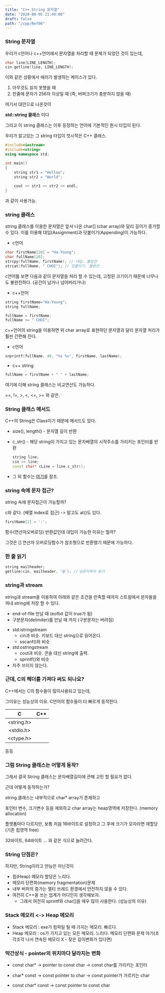 ```yaml
---
title: "C++ String 문자열"
date: "2020-08-05 21:49:00"
draft: false
path: "/cpp/Ref06"
---
```


### String 문자열

우리가 c언어나 c++언어에서 문자열을 처리할 때 문제가 되었던 것이 있는데,

```c++
char line[LINE_LENGTH];
cin.getline(line, LINE_LENGTH);
```

이와 같은 상황에서 애러가 발생하는 케이스가 있다.

1. 아무것도 읽지 못했을 때
2. 한줄에 문자가 256자 이상일 때 (즉, 버퍼크기가 충분하지 않을 때)



여기서 대안으로 나온것이

**std::string 클래스** 이다

그리고 이 string 클래스는 이후 등장하는 언어에 기본적인 원시 타입이 된다.

우리가 알고있는 그 string 타입이 첫시작은 C++ 클래스.

```C++
#include<iostream>
#include<string>
using namespace std;

int main()
{
    string str1 = "Hellow";
    string str2 = "World";
    
    cout << str1 << str2 << endl;
}
```

과 같이 사용가능.



### string 클래스

string 클래스를 이용한 문자열은 앞서 나온 char[] (char array)와 달리 길이가 증가할 수 있다.
이를 이용해 대입(Assignment)과 덧붙이기(Appending)이 가능하다.

* c언어

```c
char firstName[20] = "Ha-Young";
char fullName[20];
strcpy(fullName, firstName); // 대입. 불완전
strcat(fullName, " CHOI"); // 덧붙이기. 불완전
```

c언어를 보면 다음과 같이 문자열을 처리 할 수 있는데,
고정된 크기이기 때문에 너무나도 불완전하다. (공간이 남거나 넘어버리거나)

* c++언어

```c++
string firstName="Ha-Young";
string fullName;

fullName = firstName;
fullName += " CHOI";
```

c++언어의 string을 이용하면 위 char array로 표현하던 문자열과 달리 문자열 처리가 훨씬 간편해 진다.



- c언어

```c
snprintf(fullName, 40, "%s %s", firstName, lastName);
```

- c++ string

```c++
fullName = firstName + " " + lastName;
```



여기에 더해 string 클래스는 비교연산도 가능하다.

==, !=, >, <, <=, >= 와 같은.



### String 클래스 메서드

C++의 String은 Class이기 때문에 메서드도 있다.

- size(), length() - 문자열 길이 반환

- c_str() - 해당 string이 가지고 있는 문자배열의 시작주소를 가리키는 포인터를 반환

  ```c++
  string line;
  cin >> line;
  const char* cLine = line.c_str();
  ```

- 그 외 함수는 [여기]("http://www.cplusplus.com/reference/string/string/")를 참조.



### string 속에 문자 접근?

string 속에 문자접근이 가능할까?

c와 같다. (배열 index로 접근) -> 말고도 at()도 있다.

```c++
firstName[2] = '-';
```

함수(연산자오버로딩) 반환값인데 대입이 가능한 이유는 뭘까?

그것은 [] 연산자 오버로딩함수가 참조형으로 반환했기 때문에 가능하다.



### 한 줄 읽기

```c++
string mailheader;
getline(cin, mailheader, '@'); // @문자까지 읽기
```



### string과 stream

string과 stream을 이용하여 아래와 같은 조건을 만족할 때까지 스트림에서 문자들을 꺼내 string에 저장 할 수 있다.

- end-of-file 만날 때 (eofbit 값이 true가 됨)
- 구분문자(delimiter)를 만날 때 까지 (구분문자는 버려짐)



**<SStream>**

- std:istringstream
  - cin과 비슷. 키보드 대신 string으로 읽어온다.
  - sscanf()와 비슷
- std:ostringstream
  - cout과 비슷. 콘솔 대신 string에 출력.
  - sprintf()와 비슷
- 자주 쓰이지 않는다.



### 근데, C의 헤더를 가져다 써도 되나요?

C++에서는 C의 함수들이 많이사용되고 있는데,

그이유는 성능상의 이유. C언어의 함수들이 더 빠르게 동작한다.

|     C      |    C++    |
| :--------: | :-------: |
| <string.h> | <cstring> |
| <stdio.h>  | <cstdio>  |
| <ctype.h>  | <cctype>  |

등등



### 그럼 String 클래스는 어떻게 동작?

그래서 결국 String 클래스는 문자배열길이에 관해 고민 할 필요가 없다.

근데 어떻게 동작하는가?

string 클래스는 내부적으로 char* array가 존재하고

포인터 변수, 크기변수 등을 제외하고 char array는 heap영역에 저장한다. (memory allocation)

플랫폼마다 다르지만, 보통 처음 16바이트로 설정하고 그 후에 크기가 모자라면 재할당(기존 힙영역 free)

32바이트, 64바이트 ... 와 같은 식으로 늘려간다.



### String 단점은?

하지만, String이라고 만능은 아닌것이

- 힙(Heap) 메모리 할당은 느리다.
- 메모리 단편화(memory fragmentation)문제
- 내부 버퍼의 증가는 멀티 쓰레드 환경에서 안전하지 않을 수 있다.
- 여전히 C++을 쓰는 업계가 어디인지 생각해보자.
  - 그래서 여전히 sprintf와 char[]을 매우 많이 사용한다. (성능상의 이유)



### Stack 메모리 <-> Heap 메모리

- Stack 메모리 : exe가 컴파일 될 때 가지는 메모리. 빠르다.
- Heap 메모리 : os가 가지고 있는 모든 메모리. 느리다. 메모리 단편화 문제 야기(조각조각 나서 연속된 메모리 X - 잦은 길이변화가 있다면)



### 막간상식 - pointer의 위치마다 달라지는 변화

- const char* -> pointer to const char -> const char를 가리키는 포인터
- char* const -> const pointer to char -> const pointer가 가르키는 char

- const char* const -> const pointer to const char